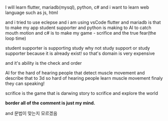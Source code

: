 I will learn flutter, mariadb(mysql), python, c#
and i want to learn web language such as js, html

and i tried to use eclepse
and i am using vsCode
flutter and mariadb is that to make my app student supporter
and python is making to AI to catch mouth motion
and c# is to make my game - scrifice and the true fear(the loop time)

student supporter is supporting study
why not study support or study supporter
because it is already exist!
so that's domain is very expensive

and it's ability is the check and order

AI for the hard of hearing people
that detect muscle movement and describe that to 3d
so hard of hearing people learn muscle movement
finaly they can speaking!

scrifice is the game that is darwing story to scrifice and explore the world


**border all of the comment is just my mind.**





and 문법이 맞는지 모르겠음
<!---
sejili/sejili is a ✨ special ✨ repository because its `README.md` (this file) appears on your GitHub profile.
You can click the Preview link to take a look at your changes.
--->
